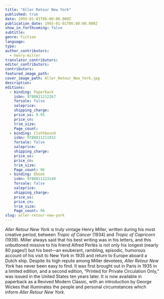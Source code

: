 ```yaml
---
title: "Aller Retour New York"
published: true
date: 1993-01-01T06:00:00.000Z
publication_date: 1993-01-01T06:00:00.000Z
show_in_forthcoming: false
subtitle:
genre: Fiction
language:
type:
author_contributors:
  - henry-miller
translator_contributors:
editor_contributors:
contributors:
featured_image_path:
cover_image_path: Aller_Retour_New_York.jpg
description:
editions:
  - binding: Paperback
    isbn: 9780811212267
    forsale: false
    saleprice:
    shipping_charge:
    price_us: 9.95
    price_cn:
    trim_size:
    Page_count:
  - binding: Clothbound
    isbn: 9780811211932
    forsale: false
    saleprice:
    shipping_charge:
    price_us:
    price_cn:
    trim_size:
    Page_count: 96
  - binding: Ebook
    isbn: 9780811223140
    forsale: false
    saleprice:
    shipping_charge:
    price_us:
    price_cn:
    trim_size:
    Page_count: 96
slug: aller-retour-new-york
---
```


_Aller Retour New York_ is truly vintage Henry Miller, written during his most creative period, between _Tropic of Cancer_ (1934) and _Tropic of Capricorn_ (1939). Miller always said that his best writing was in his letters, and this unbuttoned missive to his friend Alfred Perlès is not only his longest (nearly 80 pages!) but his best—an exuberant, rambling, episodic, humorous account of his visit to New York in 1935 and return to Europe aboard a Dutch ship. Despite its high repute among Miller devotees, _Aller Retour New York_ has never been easy to find. It was first brought out in Paris in 1935 in a limited edition, and a second edition, “Printed for Private Circulation Only,” was issued in the United States ten years later. It is now available in paperback as a Revived Modern Classic, with an introduction by George Wickes that illuminates the people and personal circumstances which inform _Aller Retour New York_.

